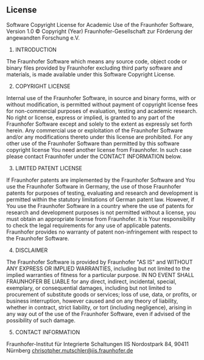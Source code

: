 ## License

Software Copyright License for Academic Use of the Fraunhofer Software, Version 1.0
© Copyright (Year) Fraunhofer-Gesellschaft zur Förderung der angewandten Forschung e.V.

1. INTRODUCTION

The Fraunhofer Software which means any source code, object code or binary files provided by Fraunhofer excluding third party
software and materials, is made available under this Software Copyright License.

2. COPYRIGHT LICENSE

Internal use of the Fraunhofer Software, in source and binary forms, with or without modification, is permitted without payment
of copyright license fees for non-commercial purposes of evaluation, testing and academic research.
No right or license, express or implied, is granted to any part of the Fraunhofer Software except and solely to the extent as
expressly set forth herein. Any commercial use or exploitation of the Fraunhofer Software and/or any modifications thereto under
this license are prohibited.
For any other use of the Fraunhofer Software than permitted by this software copyright license You need another license from
Fraunhofer. In such case please contact Fraunhofer under the CONTACT INFORMATION below.

3. LIMITED PATENT LICENSE

If Fraunhofer patents are implemented by the Fraunhofer Software and You use the Fraunhofer Software in Germany, the use of
those Fraunhofer patents for purposes of testing, evaluating and research and development is permitted within the statutory
limitations of German patent law. However, if You use the Fraunhofer Software in a country where the use of patents for research
and development purposes is not permitted without a license, you must obtain an appropriate license from Fraunhofer. It is Your
responsibility to check the legal requirements for any use of applicable patents.
Fraunhofer provides no warranty of patent non-infringement with respect to the Fraunhofer Software.

4. DISCLAIMER

The Fraunhofer Software is provided by Fraunhofer "AS IS" and WITHOUT ANY EXPRESS OR IMPLIED WARRANTIES, including but
not limited to the implied warranties of fitness for a particular purpose. IN NO EVENT SHALL FRAUNHOFER BE LIABLE for any
direct, indirect, incidental, special, exemplary, or consequential damages, including but not limited to procurement of substitute
goods or services; loss of use, data, or profits, or business interruption, however caused and on any theory of liability, whether in
contract, strict liability, or tort (including negligence), arising in any way out of the use of the Fraunhofer Software, even if advised
of the possibility of such damage.

5. CONTACT INFORMATION

Fraunhofer-Institut für Integrierte Schaltungen IIS
Nordostpark 84, 90411 Nürnberg
chrisotpher.mutschler@iis.fraunhofer.de

